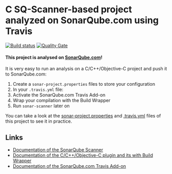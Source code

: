# C SQ-Scanner-based project analyzed on SonarQube.com using Travis

[![Build status](https://travis-ci.org/SonarSource/sq-com_example_c-sqscanner-travis.svg?branch=master)](https://travis-ci.org/SonarSource/sq-com_example_c-sqscanner-travis) [![Quality Gate](https://sonarqube.com/api/badges/gate?key=com.sonarqube.examples.c-sqscanner-travis-project)](https://sonarqube.com/dashboard/index/com.sonarqube.examples.c-sqscanner-travis-project)

#### This project is analysed on [SonarQube.com](https://sonarqube.com)!

It is very easy to run an analysis on a C/C++/Objective-C project and push it to SonarQube.com:

1. Create a `sonar-project.properties` files to store your configuration
2. In your `.travis.yml` file:
  1. Activate the SonarQube.com Travis Add-on
  2. Wrap your compilation with the Build Wrapper
  3. Run `sonar-scanner` later on

You can take a look at the
[sonar-project.properties](https://github.com/SonarSource/sq-com_example_c-sqscanner-travis/blob/master/sonar-project.properties)
and
[.travis.yml](https://github.com/SonarSource/sq-com_example_c-sqscanner-travis/blob/master/.travis.yml)
files of this project to see it in practice.

## Links

- [Documentation of the SonarQube Scanner](http://redirect.sonarsource.com/doc/install-configure-scanner.html)
- [Documentation of the C/C++/Objective-C plugin and its with Build Wrapper](http://docs.sonarqube.org/x/pwAv)
- [Documentation of the SonarQube.com Travis Add-on](https://docs.travis-ci.com/user/sonarqube/)
